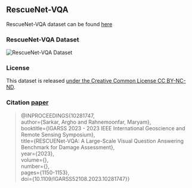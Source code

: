 ## RescueNet-VQA

RescueNet-VQA dataset can be found [here](https://www.dropbox.com/scl/fo/osx9fyprmvtkfxtfoa12z/AOuJNVRaJcpTK9qTYTqhyiI?rlkey=7x7flv440wyzq74pmz923w4j7&st=q0ef8zby&dl=0)

### RescueNet-VQA Dataset
![RescueNet-VQA Dataset](resnet.png)

### License
This dataset is released [under the Creative Common License CC BY-NC-ND](https://creativecommons.org/licenses/by-nc-nd/4.0/).


### Citation [paper](https://ieeexplore.ieee.org/document/10281747)
>@INPROCEEDINGS{10281747,\
 > author={Sarkar, Argho and Rahnemoonfar, Maryam},\
  >booktitle={IGARSS 2023 - 2023 IEEE International Geoscience and Remote Sensing Symposium}, \
>  title={RESCUENet-VQA: A Large-Scale Visual Question Answering Benchmark for Damage Assessment}, \
 > year={2023},\
 > volume={},\
 > number={},\
 > pages={1150-1153},\
 > doi={10.1109/IGARSS52108.2023.10281747}}

